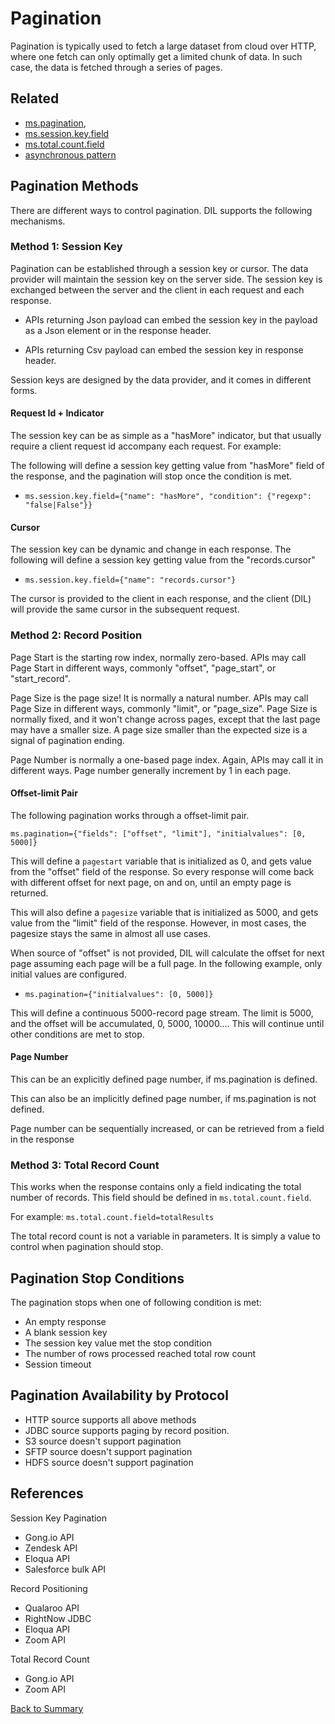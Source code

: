 # Pagination

Pagination is typically used to fetch a large dataset from cloud over HTTP, where
one fetch can only optimally get a limited chunk of data. In such case,
the data is fetched through a series of pages. 

## Related

- [ms.pagination](https://github.com/linkedin/data-integration-library/blob/master/docs/parameters/ms.pagination.md),  
- [ms.session.key.field](https://github.com/linkedin/data-integration-library/blob/master/docs/parameters/ms.session.key.field.md) 
- [ms.total.count.field](https://github.com/linkedin/data-integration-library/blob/master/docs/parameters/ms.total.count.field.md)
- [asynchronous pattern](https://github.com/linkedin/data-integration-library/blob/master/docs/patterns/asynchronous-ingestion-pattern.md)

## Pagination Methods

There are different ways to control pagination. DIL supports the following
mechanisms.
  
### Method 1: Session Key

Pagination can be established through a session key or cursor. The data provider will
maintain the session key on the server side. The session key is exchanged between the 
server and the client in each request and each response. 

- APIs returning Json payload can embed the session key 
in the payload as a Json element or in the response header.

- APIs returning Csv payload can embed the session key 
in response header.

Session keys are designed by the data provider, and it comes in different forms. 

#### Request Id + Indicator

The session key can be as simple as a "hasMore" indicator, but that usually require
a client request id accompany each request. For example: 

The following will define a session key getting 
value from "hasMore" field of the response, and the pagination 
will stop once the condition is met. 

- `ms.session.key.field={"name": "hasMore", "condition": {"regexp": "false|False"}}`

#### Cursor

The session key can be dynamic and change in each response.
The following will define a session key getting value from the "records.cursor"   

- `ms.session.key.field={"name": "records.cursor"}`

The cursor is provided to the client in each response, and the client (DIL) 
will provide the same cursor in the subsequent request. 

### Method 2:  Record Position

Page Start is the starting row index, normally zero-based. APIs may 
call Page Start in different ways, commonly "offset", "page_start", or "start_record".

Page Size is the page size! It is normally a natural number. APIs
may call Page Size in different ways, commonly "limit", or "page_size". 
Page Size is normally fixed, and it won't change across pages, except 
that the last page may have a smaller size. A page size smaller than
the expected size is a signal of pagination ending.  

Page Number is normally a one-based page index. Again, APIs may call it 
in different ways. Page number generally increment by 1 in each page. 

#### Offset-limit Pair

The following pagination works through a offset-limit pair. 

`ms.pagination={"fields": ["offset", "limit"], "initialvalues": [0, 5000]}`

This will define a `pagestart` variable that is initialized as 0, and 
gets value from the "offset" field of the response. So every response 
will come back with different offset for next page, on and on, 
until an empty page is returned.
 
This will also define a `pagesize` variable that is initialized 
as 5000, and gets value from the "limit" field of the response. 
However, in most cases, the pagesize stays the same in almost all 
use cases.

When source of "offset" is not provided, DIL will calculate the
offset for next page assuming each page will be a full page. In the 
following example, only initial values are configured. 

- `ms.pagination={"initialvalues": [0, 5000]}`

This will define a continuous 5000-record page stream. The limit 
is 5000, and the offset will be accumulated, 0, 5000, 10000.... 
This will continue until other conditions are met to stop. 

#### Page Number

This can be an explicitly defined page number, if ms.pagination is defined. 

This can also be an implicitly defined page number, if ms.pagination 
is not defined. 

Page number can be sequentially increased, or can be retrieved 
from a field in the response

### Method 3: Total Record Count

This works when the response contains only a field indicating 
the total number of records. This field should be defined in 
`ms.total.count.field`. 

For example: `ms.total.count.field=totalResults` 

The total record count is not a variable in parameters. 
It is simply a value to control when pagination should stop.

## Pagination Stop Conditions
 
The pagination stops when one of following condition is met:

- An empty response 
- A blank session key
- The session key value met the stop condition
- The number of rows processed reached total row count
- Session timeout

## Pagination Availability by Protocol

- HTTP source supports all above methods
- JDBC source supports paging by record position.
- S3   source doesn't support pagination
- SFTP source doesn't support pagination
- HDFS source doesn't support pagination
 
## References

Session Key Pagination
- Gong.io API
- Zendesk API
- Eloqua API
- Salesforce bulk API

Record Positioning
- Qualaroo API
- RightNow JDBC 
- Eloqua API
- Zoom API

Total Record Count
- Gong.io API
- Zoom API

[Back to Summary](summary.md)

 